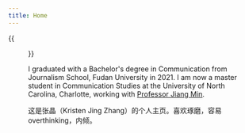 ```yaml
---
title: Home
---
```


{{<figure src = "/image/Myself.jpg">}}

I graduated with a Bachelor's degree in Communication from Journalism School, Fudan University in 2021.  I am now a master student in Communication Studies at the University of North Carolina, Charlotte, working with [Professor Jiang Min](https://pages.charlotte.edu/min-jiang/).

这是张晶（Kristen Jing Zhang）的个人主页。喜欢琢磨，容易overthinking，内倾。

